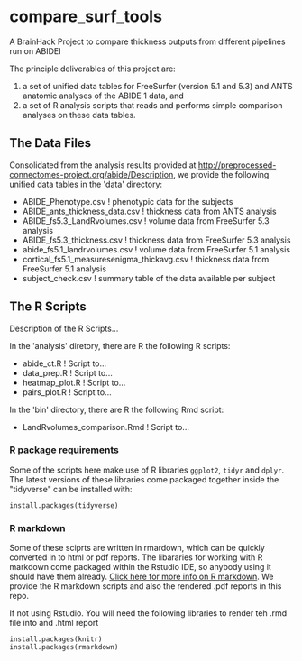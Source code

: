 # compare_surf_tools
A BrainHack Project to compare thickness outputs from different pipelines run on ABIDEI

The principle deliverables of this project are:
1) a set of unified data tables for FreeSurfer (version 5.1 and 5.3) and ANTS anatomic analyses of the ABIDE 1 data, and
2) a set of R analysis scripts that reads and performs simple comparison analyses on these data tables.

## The Data Files
Consolidated from the analysis results provided at http://preprocessed-connectomes-project.org/abide/Description, we provide the following unified data tables in the 'data' directory:
* ABIDE_Phenotype.csv             ! phenotypic data for the subjects
* ABIDE_ants_thickness_data.csv   ! thickness data from ANTS analysis
* ABIDE_fs5.3_LandRvolumes.csv    ! volume data from FreeSurfer 5.3 analysis
* ABIDE_fs5.3_thickness.csv       ! thickness data from FreeSurfer 5.3 analysis
* abide_fs5.1_landrvolumes.csv    ! volume data from FreeSurfer 5.1 analysis
* cortical_fs5.1_measuresenigma_thickavg.csv ! thickness data from FreeSurfer 5.1 analysis
* subject_check.csv               ! summary table of the data available per subject

## The R Scripts
Description of the R Scripts...

In the 'analysis' diretory, there are R the following R scripts:
* abide_ct.R       ! Script to...
* data_prep.R      ! Script to...
* heatmap_plot.R   ! Script to...
* pairs_plot.R     ! Script to...

In the 'bin' directory, there are R the following Rmd script:
* LandRvolumes_comparison.Rmd  ! Script to...


### R package requirements

Some of the scripts here make use of R libraries `ggplot2`, `tidyr` and `dplyr`. The latest versions of these libraries come packaged together inside the "tidyverse" can be installed with:

```
install.packages(tidyverse)
```

### R markdown

Some of these sciprts are written in rmardown, which can be quickly converted in to html or pdf reports. The libararies for working with R markdown come packaged within the Rstudio IDE, so anybody using it should have them already. [Click here for more info on R markdown](http://rmarkdown.rstudio.com/authoring_quick_tour.html#rendering_output). We provide the R markdown scripts and also the rendered .pdf reports in this repo.

If not using Rstudio. You will need the following libraries to render teh .rmd file into and .html report
```
install.packages(knitr)
install.packages(rmarkdown)
```
